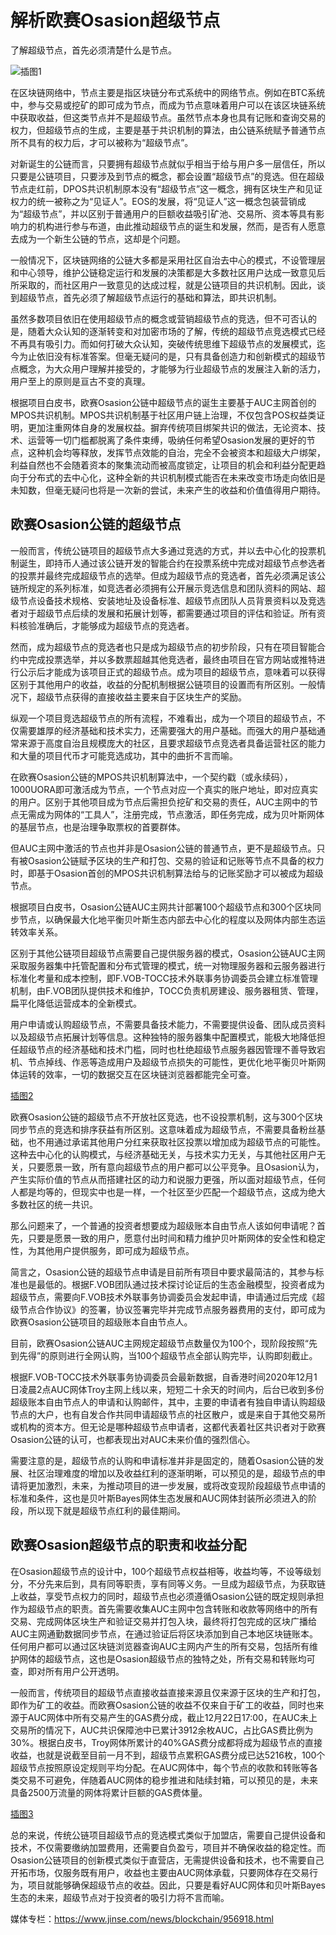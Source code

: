 # ****解析欧赛Osasion超级节点****

了解超级节点，首先必须清楚什么是节点。

![插图1](https://github.com/AUC-IO/AUC--publicity/blob/main/%E5%9B%BE%E7%89%87/%E6%96%87%E7%AB%A0%E6%8F%92%E5%9B%BE/%E6%8F%92%E5%9B%BE1.jpg)


在区块链网络中，节点主要是指区块链分布式系统中的网络节点。例如在BTC系统中，参与交易或挖矿的即可成为节点，而成为节点意味着用户可以在该区块链系统中获取收益，但这类节点并不是超级节点。虽然节点本身也具有记账和查询交易的权力，但超级节点的生成，主要是基于共识机制的算法，由公链系统赋予普通节点所不具有的权力后，才可以被称为“超级节点”。

对新诞生的公链而言，只要拥有超级节点就似乎相当于给与用户多一层信任，所以只要是公链项目，只要涉及到节点的概念，都会设置“超级节点”的竞选。但在超级节点走红前，DPOS共识机制原本没有“超级节点”这一概念，拥有区块生产和见证权力的统一被称之为“见证人”。EOS的发展，将“见证人”这一概念包装营销成为“超级节点”，并以区别于普通用户的巨额收益吸引矿池、交易所、资本等具有影响力的机构进行参与布道，由此推动超级节点的诞生和发展，然而，是否有人愿意去成为一个新生公链的节点，这却是个问题。

一般情况下，区块链网络的公链大多都是采用社区自治去中心的模式，不设管理层和中心领导，维护公链稳定运行和发展的决策都是大多数社区用户达成一致意见后所采取的，而社区用户一致意见的达成过程，就是公链项目的共识机制。因此，谈到超级节点，首先必须了解超级节点运行的基础和算法，即共识机制。

虽然多数项目依旧在使用超级节点的概念或营销超级节点的竞选，但不可否认的是，随着大众认知的逐渐转变和对加密市场的了解，传统的超级节点竞选模式已经不再具有吸引力。而如何打破大众认知，突破传统思维下超级节点的发展模式，迄今为止依旧没有标准答案。但毫无疑问的是，只有具备创造力和创新模式的超级节点概念，为大众用户理解并接受的，才能够为行业超级节点的发展注入新的活力，用户至上的原则是亘古不变的真理。

根据项目白皮书，欧赛Osasion公链中超级节点的诞生主要基于AUC主网首创的MPOS共识机制。MPOS共识机制基于社区用户链上治理，不仅包含POS权益类证明，更加注重网体自身的发展权益。摒弃传统项目绑架共识的做法，无论资本、技术、运营等一切门槛都脱离了条件束缚，吸纳任何希望Osasion发展的更好的节点，这种机会均等释放，发挥节点效能的自治，完全不会被资本和超级大户绑架，利益自然也不会随着资本的聚集流动而被高度锁定，让项目的机会和利益分配更趋向于分布式的去中心化，这种全新的共识机制模式能否在未来改变市场走向依旧是未知数，但毫无疑问也将是一次新的尝试，未来产生的收益和价值值得用户期待。

## ****欧赛Osasion公链的超级节点****

一般而言，传统公链项目的超级节点大多通过竞选的方式，并以去中心化的投票机制诞生，即持币人通过该公链开发的智能合约在投票系统中完成对超级节点参选者的投票并最终完成超级节点的选举。但成为超级节点的竞选者，首先必须满足该公链所规定的系列标准，如竞选者必须拥有公开展示竞选信息和团队资料的网站、超级节点设备技术规格、安装地址及设备标准、超级节点团队人员背景资料以及竞选者对于超级节点后续的发展和拓展计划等，都需要通过项目的评估和验证。所有资料核验准确后，才能够成为超级节点的竞选者。

然而，成为超级节点的竞选者也只是成为超级节点的初步阶段，只有在项目智能合约中完成投票选举，并以多数票超越其他竞选者，最终由项目在官方网站或推特进行公示后才能成为该项目正式的超级节点。成为项目的超级节点，意味着可以获得区别于其他用户的收益，收益的分配机制根据公链项目的设置而有所区别。一般情况下，超级节点获得的直接收益主要来自于区块生产的奖励。

纵观一个项目竞选超级节点的所有流程，不难看出，成为一个项目的超级节点，不仅需要雄厚的经济基础和技术实力，还需要强大的用户基础。而强大的用户基础通常来源于高度自治且规模庞大的社区，且要求超级节点竞选者具备运营社区的能力和大量的项目代币才可能竞选成功，其中的曲折不言而喻。

在欧赛Osasion公链的MPOS共识机制算法中，一个契约戳（或永续码），1000UORA即可激活成为节点，一个节点对应一个真实的账户地址，即对应真实的用户。区别于其他项目成为节点后需担负挖矿和交易的责任，AUC主网中的节点无需成为网体的“工具人”，注册完成，节点激活，即任务完成，成为贝叶斯网体的基层节点，也是治理争取票权的首要群体。

但AUC主网中激活的节点也并非是Osasion公链的普通节点，更不是超级节点。只有被Osasion公链赋予区块的生产和打包、交易的验证和记账等节点不具备的权力时，即基于Osasion首创的MPOS共识机制算法给与的记账奖励才可以被成为超级节点。

根据项目白皮书，Osasion公链AUC主网共计部署100个超级节点和300个区块同步节点，以确保最大化地平衡贝叶斯生态内部去中心化的程度以及网体内部生态运转效率关系。

区别于其他公链项目超级节点需要自己提供服务器的模式，Osasion公链AUC主网采取服务器集中托管配置和分布式管理的模式，统一对物理服务器和云服务器进行标准化考量和成本控制，即F.VOB-TOCC技术外联事务协调委员会建立标准管理机制，由F.VOB团队提供技术和维护，TOCC负责机房建设、服务器租赁、管理，扁平化降低运营成本的全新模式。

用户申请或认购超级节点，不需要具备技术能力，不需要提供设备、团队成员资料以及超级节点拓展计划等信息。这种独特的服务器集中配置模式，能极大地降低担任超级节点的经济基础和技术门槛，同时也杜绝超级节点服务器因管理不善导致宕机、节点掉线、作恶等造成用户及超级节点损失的可能性，更优化地平衡贝叶斯网体运转的效率，一切的数据交互在区块链浏览器都能完全可查。 

[插图2](https://github.com/AUC-IO/AUC--publicity/blob/main/%E5%9B%BE%E7%89%87/%E6%96%87%E7%AB%A0%E6%8F%92%E5%9B%BE/%E6%8F%92%E5%9B%BE2.png)

欧赛Osasion公链的超级节点不开放社区竞选，也不设投票机制，这与300个区块同步节点的竞选和排序获益有所区别。这意味着成为超级节点，不需要具备粉丝基础，也不用通过承诺其他用户分红来获取社区投票以增加成为超级节点的可能性。这种去中心化的认购模式，与经济基础无关，与技术实力无关，与其他社区用户无关，只要愿景一致，所有意向超级节点的用户都可以公平竞争。且Osasion认为，产生实际价值的节点从而搭建社区的动力和说服力更强，所以面对超级节点，任何人都是均等的，但现实中也是一样，一个社区至少匹配一个超级节点，这成为绝大多数社区的统一共识。

那么问题来了，一个普通的投资者想要成为超级账本自由节点人该如何申请呢？首先，只要是愿景一致的用户，愿意付出时间和精力维护贝叶斯网体的安全性和稳定性，为其他用户提供服务，即可成为超级节点。

简言之，Osasion公链的超级节点申请是目前所有项目中要求最简洁的，其参与标准也是最低的。根据F.VOB团队通过技术探讨论证后的生态金融模型，投资者成为超级节点，需要向F.VOB技术外联事务协调委员会发起申请，申请通过后完成《超级节点合作协议》的签署，协议签署完毕并完成节点服务器费用的支付，即可成为欧赛Osasion公链项目的超级账本自由节点人。

目前，欧赛Osasion公链AUC主网规定超级节点数量仅为100个，现阶段按照“先到先得”的原则进行全网认购，当100个超级节点全部认购完毕，认购即刻截止。

根据F.VOB-TOCC技术外联事务协调委员会最新数据，自香港时间2020年12月1日凌晨2点AUC网体Troy主网上线以来，短短二十余天的时间内，后台已收到多份超级账本自由节点人的申请和认购邮件，其中，主要的申请者有独自申请认购超级节点的大户，也有自发合作共同申请超级节点的社区散户，或是来自于其他交易所或机构的资本方。但无论是哪种超级节点申请者，这都代表着社区共识者对于欧赛Osasion公链的认可，也都表现出对AUC未来价值的强烈信心。

需要注意的是，超级节点的认购和申请标准并非是固定的，随着Osasion公链的发展、社区治理难度的增加以及收益红利的逐渐明晰，可以预见的是，超级节点的申请将更加激烈，未来，为推动项目的进一步发展，或将改变现阶段超级节点申请的标准和条件，这也是贝叶斯Bayes网体生态发展和AUC网体封装所必须进入的阶段，所以现下就是超级节点红利的最佳期间。


## ****欧赛Osasion超级节点的职责和收益分配****

在Osasion超级节点的设计中，100个超级节点权益相等，收益均等，不设等级划分，不分先来后到，具有同等职责，享有同等义务。一旦成为超级节点，为获取链上收益，享受节点权力的同时，超级节点也必须遵循Osasion公链的既定规则承担作为超级节点的职责。首先需要收集AUC主网中包含转账和收款等网络中的所有交易、完成网体区块生产和验证交易并打包入块，最终将打包完成的区块广播给AUC主网通勤数据同步节点，在通过验证后将区块添加到自己本地区块链账本。任何用户都可以通过区块链浏览器查询AUC主网内产生的所有交易，包括所有维护网体的超级节点，这也是Osasion超级节点的独特之处，所有交易和转账均可查，即对所有用户公开透明。

一般而言，传统项目的超级节点直接收益直接来源且仅来源于区块的生产和打包，即作为矿工的收益。而欧赛Osasion公链的收益不仅来自于矿工的收益，同时也来源于AUC网体中所有交易产生的GAS费分成，截止12月22日17:00，在AUC未上交易所的情况下，AUC共识保障池中已累计3912余枚AUC，占比GAS费比例为30%。根据白皮书，Troy网体所累计的40%GAS费分成都将成为超级节点的直接收益，也就是说截至目前一月不到，超级节点累积GAS费分成已达5216枚，100个超级节点按照原设定规则平均分配。在AUC网体中，每个节点的收款和转账等各类交易不可避免，伴随着AUC网体的稳步推进和陆续封箱，可以预见的是，未来具备2500万流量的网体将累计巨额的GAS费体量。

[插图3](https://github.com/AUC-IO/AUC--publicity/blob/main/%E5%9B%BE%E7%89%87/%E6%96%87%E7%AB%A0%E6%8F%92%E5%9B%BE/%E6%8F%92%E5%9B%BE3.png)

总的来说，传统公链项目超级节点的竞选模式类似于加盟店，需要自己提供设备和技术，不仅需要缴纳加盟费用，还需要自负盈亏，项目并不确保收益的稳定性。而Osasion公链项目的创新模式类似于直营店，无需提供设备和技术，也不需要自己开拓市场，仅服务既有用户，收益也主要由AUC网体承载，只要网体存在交易行为，项目就能够确保超级节点的收益。因此，只要是看好AUC网体和贝叶斯Bayes生态的未来，超级节点对于投资者的吸引力将不言而喻。

媒体专栏：https://www.jinse.com/news/blockchain/956918.html
